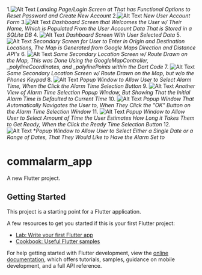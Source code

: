 1.![Alt Text](Screenshots/LoginWindow.png)
*Landing Page/Login Screen at That has Functional Options to Reset Password and Create New Account*
2.![Alt Text](Screenshots/NewAccount_Window.png)
*New User Account Form*
3.![Alt Text](Screenshots/HomePage_Window.png)
*Dashboard Screen that Welcomes the User w/ Their Name, 
Which is Populated From the User Account Data That is Stored in a SQLite DB*
4. ![Alt Text](Screenshots/HomePage_AllSelected_Updated.png)
*Dashboard Screen With User Selected Data*
5. ![Alt Text](Screenshots/NavigationWindow.png)
*Secondary Screen for User to Enter in Origin and Destination Locations, 
The Map is Generated from Google Maps Direction and Distance API's* 
6. ![Alt Text](Screenshots/NavigationWindow_w_Route.png)
*Same Secondary Location Screen w/ Route Drawn on the Map, 
This was Done Using the GoogleMapController, _polylineCoordinates, and _polylinePoints within the Dart Code*
7. ![Alt Text](Screenshots/NavigationWindow_w_Route2.png)
*Same Secondary Location Screen w/ Route Drawn on the Map, but w/o the Phones Keypad*
8. ![Alt Text](Screenshots/SetAlarm_Window.png)
*Popup Window to Allow User to Select Alarm Time, When the Click the Alarm Time Selection Button*
9. ![Alt Text](Screenshots/SetAlarm_Defaults2CurrentTime.png)
*Another View of Alarm Time Selection Popup Window, 
But Showing That the Initial Alarm Time is Defaulted to Current Time*
10. ![Alt Text](Screenshots/SetETA_Window.png)
*Popup Window That Automatically Navigates the User to, 
When They Click the "OK" Button on the Alarm Time Selection Window* 
11. ![Alt Text](Screenshots/ReadyTime_Window.png)
*Popup Window to Allow User to Select Amount of Time the User Estimates How Long it Takes Them to Get Ready, 
When the Click the Ready Time Selection Button*
12. ![Alt Text](Screenshots/SelectDateRange_Window.png)
**Popup Window to Allow User to Select Either a Single Date or a Range of Dates, 
That They Would Like to Have the Alarm Set to*


# commalarm_app

A new Flutter project.

## Getting Started

This project is a starting point for a Flutter application.

A few resources to get you started if this is your first Flutter project:

- [Lab: Write your first Flutter app](https://docs.flutter.dev/get-started/codelab)
- [Cookbook: Useful Flutter samples](https://docs.flutter.dev/cookbook)

For help getting started with Flutter development, view the
[online documentation](https://docs.flutter.dev/), which offers tutorials,
samples, guidance on mobile development, and a full API reference.
